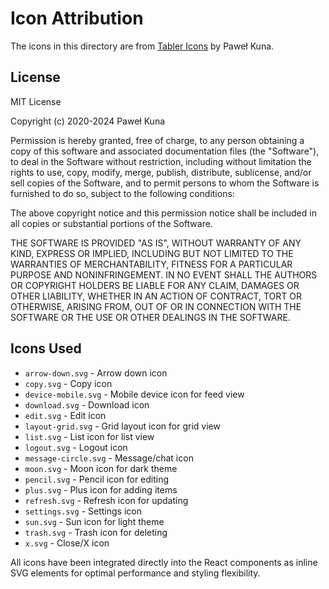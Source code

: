 # Icon Attribution

The icons in this directory are from [Tabler Icons](https://tabler-icons.io/) by Paweł Kuna.

## License

MIT License

Copyright (c) 2020-2024 Paweł Kuna

Permission is hereby granted, free of charge, to any person obtaining a copy
of this software and associated documentation files (the "Software"), to deal
in the Software without restriction, including without limitation the rights
to use, copy, modify, merge, publish, distribute, sublicense, and/or sell
copies of the Software, and to permit persons to whom the Software is
furnished to do so, subject to the following conditions:

The above copyright notice and this permission notice shall be included in all
copies or substantial portions of the Software.

THE SOFTWARE IS PROVIDED "AS IS", WITHOUT WARRANTY OF ANY KIND, EXPRESS OR
IMPLIED, INCLUDING BUT NOT LIMITED TO THE WARRANTIES OF MERCHANTABILITY,
FITNESS FOR A PARTICULAR PURPOSE AND NONINFRINGEMENT. IN NO EVENT SHALL THE
AUTHORS OR COPYRIGHT HOLDERS BE LIABLE FOR ANY CLAIM, DAMAGES OR OTHER
LIABILITY, WHETHER IN AN ACTION OF CONTRACT, TORT OR OTHERWISE, ARISING FROM,
OUT OF OR IN CONNECTION WITH THE SOFTWARE OR THE USE OR OTHER DEALINGS IN THE
SOFTWARE.

## Icons Used

- `arrow-down.svg` - Arrow down icon
- `copy.svg` - Copy icon
- `device-mobile.svg` - Mobile device icon for feed view
- `download.svg` - Download icon
- `edit.svg` - Edit icon
- `layout-grid.svg` - Grid layout icon for grid view
- `list.svg` - List icon for list view
- `logout.svg` - Logout icon
- `message-circle.svg` - Message/chat icon
- `moon.svg` - Moon icon for dark theme
- `pencil.svg` - Pencil icon for editing
- `plus.svg` - Plus icon for adding items
- `refresh.svg` - Refresh icon for updating
- `settings.svg` - Settings icon
- `sun.svg` - Sun icon for light theme
- `trash.svg` - Trash icon for deleting
- `x.svg` - Close/X icon

All icons have been integrated directly into the React components as inline SVG elements for optimal performance and styling flexibility. 